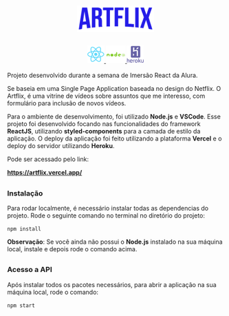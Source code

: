 <div align="center">
  <img src="src/assets/img/logo_artflix.svg" width="180" title="hover text">
</div>

##


<div align="center">
        <a href="https://reactjs.org/" target="_blank" rel="noreferrer"> <img src="https://raw.githubusercontent.com/devicons/devicon/master/icons/react/react-original.svg" alt="react"  height="40" width="40"/> </a>
        <a href="https://nodejs.org" target="_blank" rel="noreferrer"> <img src="https://raw.githubusercontent.com/devicons/devicon/master/icons/nodejs/nodejs-plain-wordmark.svg" alt="nodejs"  height="40" width="45"/> </a> 
        <a href="https://www.heroku.com/" target="_blank" rel="noreferrer"> <img src="https://raw.githubusercontent.com/devicons/devicon/master/icons/heroku/heroku-plain-wordmark.svg" alt="heroku"  height="40" width="40"/> </a> 
</div>
<br>
Projeto desenvolvido durante a semana de Imersão React da Alura.  

Se baseia em uma Single Page Application baseada no design do Netflix.
O Artflix, é uma vitrine de vídeos sobre assuntos que me interesso, com formulário para inclusão de novos
vídeos. 

Para o ambiente de desenvolvimento, foi utilizado **Node.js** e **VSCode**. Esse projeto foi desenvolvido
focando nas funcionalidades do framework **ReactJS**, utilizando **styled-components** para a camada de
estilo da aplicação. O deploy da aplicação foi feito utilizando a plataforma **Vercel** e o deploy do servidor
utilizando **Heroku**. 

Pode ser acessado pelo link:

**https://artflix.vercel.app/**

##

### Instalação

Para rodar localmente, é necessário instalar todas as dependencias do projeto. Rode o seguinte comando no terminal no diretório do projeto:

```
npm install
```

**Observação**: Se você ainda não possui o **Node.js** instalado na sua máquina local, instale e depois rode o comando acima. 

##

### Acesso a API

Após instalar todos os pacotes necessários, para abrir a aplicação na sua máquina local, rode o comando:

```
npm start
```
